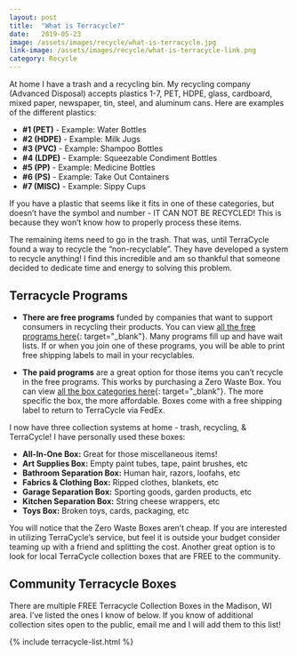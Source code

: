 ```yaml
---
layout: post
title:  "What is Terracycle?"
date:   2019-05-23
image: /assets/images/recycle/what-is-terracycle.jpg
link-image: /assets/images/recycle/what-is-terracycle-link.png
category: Recycle
---
```


At home I have a trash and a recycling bin. My recycling company (Advanced Disposal) accepts plastics 1-7, PET, HDPE, glass, cardboard, mixed paper, newspaper, tin, steel, and aluminum cans. Here are examples of the different plastics:

- __#1 (PET)__ - Example:	Water Bottles
- __#2 (HDPE)__ - Example: 	Milk Jugs
- __#3 (PVC)__ - Example:	Shampoo Bottles
- __#4 (LDPE)__ - Example:	Squeezable Condiment Bottles
- __#5 (PP)__ - Example:	Medicine Bottles
- __#6 (PS)__ - Example:	Take Out Containers
- __#7 (MISC)__ - Example:	Sippy Cups

If you have a plastic that seems like it fits in one of these categories, but doesn’t have the symbol and number - IT CAN NOT BE RECYCLED! This is because they won’t know how to properly process these items.

The remaining items need to go in the trash. That was, until TerraCycle found a way to recycle the “non-recyclable”. They have developed a system to recycle anything! I find this incredible and am so thankful that someone decided to dedicate time and energy to solving this problem.

## Terracycle Programs

- __There are free programs__ funded by companies that want to support consumers in recycling their products. You can view [all the free programs here](https://www.terracycle.com/en-US/brigades){: target="_blank"}. Many programs fill up and have wait lists. If or when you join one of these programs, you will be able to print free shipping labels to mail in your recyclables.

- __The paid programs__ are a great option for those items you can’t recycle in the free programs. This works by purchasing a Zero Waste Box. You can view [all the box categories here](https://www.terracycle.com/en-US/zero_waste_boxes){: target="_blank"}. The more specific the box, the more affordable. Boxes come with a free shipping label to return to TerraCycle via FedEx.

I now have three collection systems at home - trash, recycling, & TerraCycle! I have personally used these boxes:

- __All-In-One Box:__ Great for those miscellaneous items!
- __Art Supplies Box:__ Empty paint tubes, tape, paint brushes, etc
- __Bathroom Separation Box:__ Human hair, razors, loofahs, etc
- __Fabrics & Clothing Box:__ Ripped clothes, blankets, etc
- __Garage Separation Box:__ Sporting goods, garden products, etc
- __Kitchen Separation Box:__ String cheese wrappers, etc
- __Toys Box:__ Broken toys, cards, packaging, etc

You will notice that the Zero Waste Boxes aren’t cheap. If you are interested in utilizing TerraCycle’s service, but feel it is outside your budget consider teaming up with a friend and splitting the cost. Another great option is to look for local TerraCycle collection boxes that are FREE to the community.

## Community Terracycle Boxes

There are multiple FREE Terracycle Collection Boxes in the Madison, WI area. I’ve listed the ones I know of below. If you know of additional collection sites open to the public, email me and I will add them to this list!

{% include terracycle-list.html %}
